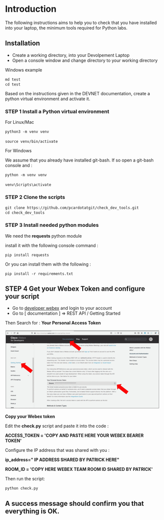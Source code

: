 # Introduction

The following instructions aims to help you to check that you have installed into your laptop, the minimum tools required for Python labs.

## Installation

- Create a working directory, into your Devolpement Laptop
- Open a console window and change directory to your working directory

Windows example 

	md test
	cd test

Based on the instructions given in the DEVNET documentation, create a python virtual environment and activate it.


### STEP 1 Install a Python virtual environment

For Linux/Mac 

	python3 -m venv venv
	
	source venv/bin/activate

For Windows 
	
We assume that you already have installed git-bash.  If so open a git-bash console and :

	python -m venv venv 
	
	venv\Scripts\activate

### STEP 2 Clone the scripts

	git clone https://github.com/pcardotatgit/check_dev_tools.git
	cd check_dev_tools
	
### STEP 3 Install needed python modules

We need the **requests** python module

install it with the following console command :

	pip install requests
	
Or you can install them with the following  :
	
	pip install -r requirements.txt

## STEP 4 Get your Webex Token and configure your script

- Go to [developer webex](https://developer.webex.com) and login to your account
- Go to [ documentation ] => REST API / Getting Started

Then Search for : **Your Personal Access Token**

![](./img/get_webex_token.gif)

**Copy your Webex token**

Edit the **check.py** script and paste it into the code :

**ACCESS_TOKEN = 'COPY AND PASTE HERE YOUR WEBEX BEARER TOKEN'**

Configure the IP address that was shared with you :

**ip_address=" IP ADDRESS SHARED BY PATRICK HERE"**

**ROOM_ID = 'COPY HERE WEBEX TEAM ROOM ID SHARED BY PATRICK'**

Then run the script: 

	python check.py

## A success message should confirm you that everything is OK.



